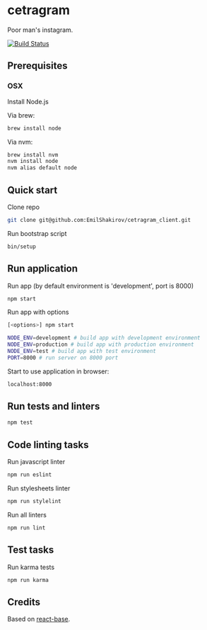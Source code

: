 # cetragram 
Poor man's instagram.

[![Build Status](https://semaphoreci.com/api/v1/emil_shakirov/cetragram_client/branches/master/badge.svg)](https://semaphoreci.com/emil_shakirov/cetragram_client)

## Prerequisites
### OSX

Install Node.js

Via brew:
```bash
brew install node
```

Via nvm:
```bash
brew install nvm
nvm install node
nvm alias default node
```

## Quick start

Clone repo

```bash
git clone git@github.com:EmilShakirov/cetragram_client.git
```
Run bootstrap script

```bash
bin/setup
```

## Run application

Run app (by default environment is 'development', port is 8000)

```bash
npm start
```

Run app with options

```bash
[<options>] npm start
```

```bash
NODE_ENV=development # build app with development environment
NODE_ENV=production # build app with production environment
NODE_ENV=test # build app with test environment
PORT=8000 # run server on 8000 port
```

Start to use application in browser:

```bash
localhost:8000
```

## Run tests and linters

```bash
npm test
```

## Code linting tasks

Run javascript linter
```bash
npm run eslint
```

Run stylesheets linter
```bash
npm run stylelint
```

Run all linters
```bash
npm run lint
```

## Test tasks

Run karma tests
```bash
npm run karma
```

## Credits

Based on [react-base](http://github.com/fs/react-base).

